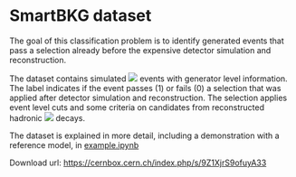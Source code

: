 # SmartBKG dataset

The goal of this classification problem is to identify generated events that pass a selection already before the expensive detector simulation and reconstruction.

The dataset contains simulated <img src="https://render.githubusercontent.com/render/math?math=Y(4S)\rightarrow B^0 \bar{B}^0"> events with generator level information. The label indicates if the event passes (1) or fails (0) a selection that was applied after detector simulation and reconstruction. The selection applies event level cuts and some criteria on candidates from reconstructed hadronic <img src="https://render.githubusercontent.com/render/math?math=B^0"> decays.

The dataset is explained in more detail, including a demonstration with a reference model, in [example.ipynb](example.ipynb)

Download url: <https://cernbox.cern.ch/index.php/s/9Z1XjrS9ofuyA33>
